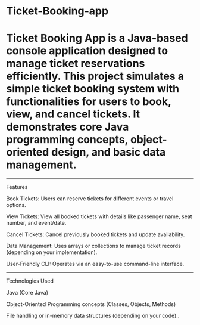 # Ticket-Booking-app
# Ticket Booking App is a Java-based console application designed to manage ticket reservations efficiently. This project simulates a simple ticket booking system with functionalities for users to book, view, and cancel tickets. It demonstrates core Java programming concepts, object-oriented design, and basic data management.
-----------

Features

Book Tickets: Users can reserve tickets for different events or travel options.

View Tickets: View all booked tickets with details like passenger name, seat number, and event/date.

Cancel Tickets: Cancel previously booked tickets and update availability.

Data Management: Uses arrays or collections to manage ticket records (depending on your implementation).

User-Friendly CLI: Operates via an easy-to-use command-line interface.

--------

Technologies Used

Java (Core Java)

Object-Oriented Programming concepts (Classes, Objects, Methods)

File handling or in-memory data structures (depending on your code)..

